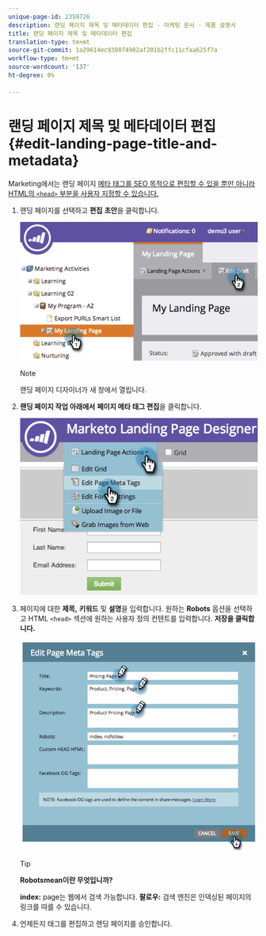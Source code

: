 ```yaml
---
unique-page-id: 2359726
description: 랜딩 페이지 제목 및 메타데이터 편집 - 마케팅 문서 - 제품 설명서
title: 랜딩 페이지 제목 및 메타데이터 편집
translation-type: tm+mt
source-git-commit: 1a29614ec938074902af201b2ffc11cfaa625f7a
workflow-type: tm+mt
source-wordcount: '137'
ht-degree: 0%

---
```



# 랜딩 페이지 제목 및 메타데이터 편집 {#edit-landing-page-title-and-metadata}

Marketing에서는 랜딩 페이지 [메타 태그를 SEO 목적으로 편집할 수 있을 뿐만 아니라 HTML의 `<head>` 부분을 사용자 지정할 수 있습니다.](http://www.w3schools.com/tags/tag_meta.asp)

1. 랜딩 페이지를 선택하고 **편집** **초안**&#x200B;을 클릭합니다.

   ![](assets/image2014-9-17-11-3a39-3a21.png)

   >[!NOTE]
   >
   >랜딩 페이지 디자이너가 새 창에서 열립니다.

1. **랜딩 페이지 작업 아래에서** **페이지 메타 태그 편집**&#x200B;을 클릭합니다.

   ![](assets/image2014-9-17-11-3a39-3a32.png)

1. 페이지에 대한 **제목,** **키워드** 및 **설명**&#x200B;을 입력합니다. 원하는 **Robots** 옵션을 선택하고 HTML `<head>` 섹션에 원하는 사용자 정의 컨텐트를 입력합니다. **저장을 클릭합니다.**

   ![](assets/image2014-9-17-11-3a39-3a50.png)

   >[!TIP]
   >
   >**Robotsmean이란  [](http://www.robotstxt.org/meta.html) 무엇입니까?**
   >
   >
   >**index:** page는 웹에서 검색 가능합니다. **팔로우:** 검색 엔진은 인덱싱된 페이지의 링크를 따를 수 있습니다.

1. 언제든지 태그를 편집하고 랜딩 페이지를 승인합니다.

